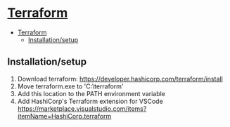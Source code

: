 # [Terraform](#terraform)
- [Terraform](#terraform)
  - [Installation/setup](#installationsetup)

## Installation/setup
1. Download terraform: https://developer.hashicorp.com/terraform/install
2. Move terraform.exe to 'C:\terraform'
3. Add this location to the PATH environment variable
4. Add HashiCorp's Terraform extension for VSCode https://marketplace.visualstudio.com/items?itemName=HashiCorp.terraform
